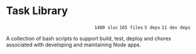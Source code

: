 # Task Library

<p align="right"><code>1480 sloc</code>&nbsp;<code>165 files</code>&nbsp;<code>5 deps</code>&nbsp;<code>11 dev deps</code></p>

A collection of bash scripts to support build, test, deploy and chores associated with developing and maintaining Node apps.

<br />

<!-- START doctoc -->
<!-- END doctoc -->
